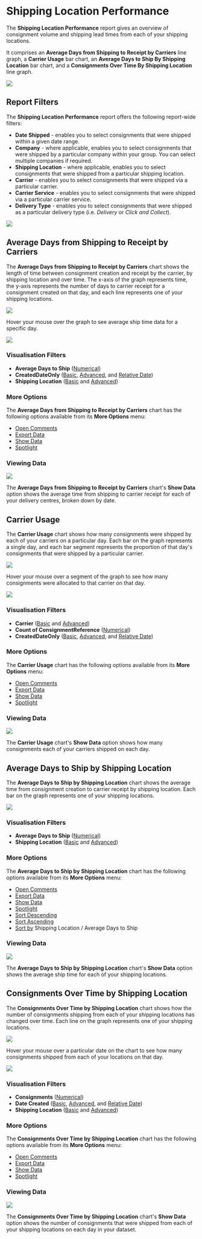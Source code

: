 # Shipping Location Performance

The **Shipping Location Performance** report gives an overview of consignment volume and shipping lead times from each of your shipping locations. 

It comprises an **Average Days from Shipping to Receipt by Carriers** line graph, a **Carrier Usage** bar chart, an **Average Days to Ship By Shipping Location** bar chart, and a **Consignments Over Time By Shipping Location** line graph.

<a href="../images/reports/location-performance.png" target="_blank">
    <img src="../images/reports/location-performance.png"/>
</a>

## Report Filters

The **Shipping Location Performance** report offers the following report-wide filters:

* **Date Shipped** - enables you to select consignments that were shipped within a given date range.
* **Company** - where applicable, enables you to select consignments that were shipped by a particular company within your group. You can select multiple companies if required.
* **Shipping Location** - where applicable, enables you to select consignments that were shipped from a particular shipping location.
* **Carrier** - enables you to select consignments that were shipped via a particular carrier.
* **Carrier Service** - enables you to select consignments that were shipped via a particular carrier service.
* **Delivery Type** - enables you to select consignments that were shipped as a particular delivery type (i.e. *Delivery* or *Click and Collect*).

<a href="../images/reports/location-performance-left-filter.png" target="_blank">
    <img src="../images/reports/location-performance-left-filter.png"/>
</a>

## Average Days from Shipping to Receipt by Carriers

The **Average Days from Shipping to Receipt by Carriers** chart shows the length of time between consignment creation and receipt by the carrier, by shipping location and over time. The x-axis of the graph represents time, the y-axis represents the number of days to carrier receipt for a consignment created on that day, and each line represents one of your shipping locations. 

<a href="../images/reports/location-performance-ship-days.png" target="_blank">
    <img src="../images/reports/location-performance-ship-days.png"/>
</a>

Hover your mouse over the graph to see average ship time data for a specific day. 

<a href="../images/reports/location-performance-ship-days-highlight.png" target="_blank">
    <img src="../images/reports/location-performance-ship-days-highlight.png"/>
</a>

### Visualisation Filters

* **Average Days to Ship** ([Numerical](/reports/reports.html#using-numerical-filters))
* **CreatedDateOnly** ([Basic](/reports/reports.html#using-basic-filters), [Advanced](/reports/reports.html#using-advanced-filters), and [Relative Date](/reports/reports.html#using-relative-date-filters))
* **Shipping Location** ([Basic](/reports/reports.html#using-basic-filters) and [Advanced](/reports/reports.html#using-advanced-filters))

### More Options

The **Average Days from Shipping to Receipt by Carriers** chart has the following options available from its **More Options** menu:

* [Open Comments](/reports/reports.html#open-comments)
* [Export Data](/reports/reports.html#export-data)
* [Show Data](/reports/reports.html#show-data)
* [Spotlight](/reports/reports.html#spotlight)

### Viewing Data

<a href="../images/reports/location-performance-ship-days-data.png" target="_blank">
    <img src="../images/reports/location-performance-ship-days-data.png"/>
</a>

The **Average Days from Shipping to Receipt by Carriers** chart's **Show Data** option shows the average time from shipping to carrier receipt for each of your delivery centres, broken down by date.

## Carrier Usage

The **Carrier Usage** chart shows how many consignments were shipped by each of your carriers on a particular day. Each bar on the graph represents a single day, and each bar segment represents the proportion of that day's consignments that were shipped by a particular carrier.

<a href="../images/reports/location-performance-usage.png" target="_blank">
    <img src="../images/reports/location-performance-usage.png"/>
</a>

Hover your mouse over a segment of the graph to see how many consignments were allocated to that carrier on that day.

<a href="../images/reports/location-performance-usage-highlight.png" target="_blank">
    <img src="../images/reports/location-performance-usage-highlight.png"/>
</a>

### Visualisation Filters

* **Carrier** ([Basic](/reports/reports.html#using-basic-filters) and [Advanced](/reports/reports.html#using-advanced-filters))
* **Count of ConsignmentReference** ([Numerical](/reports/reports.html#using-numerical-filters))
* **CreatedDateOnly** ([Basic](/reports/reports.html#using-basic-filters), [Advanced](/reports/reports.html#using-advanced-filters), and [Relative Date](/reports/reports.html#using-relative-date-filters))

### More Options

The **Carrier Usage** chart has the following options available from its **More Options** menu:

* [Open Comments](/reports/reports.html#open-comments)
* [Export Data](/reports/reports.html#export-data)
* [Show Data](/reports/reports.html#show-data)
* [Spotlight](/reports/reports.html#spotlight)

### Viewing Data

<a href="../images/reports/location-performance-usage-data.png" target="_blank">
    <img src="../images/reports/location-performance-usage-data.png"/>
</a>

The **Carrier Usage** chart's **Show Data** option shows how many consignments each of your carriers shipped on each day.

## Average Days to Ship by Shipping Location

The **Average Days to Ship by Shipping Location** chart shows the average time from consignment creation to carrier receipt by shipping location. Each bar on the graph represents one of your shipping locations.

<a href="../images/reports/location-performance-avg-days.png" target="_blank">
    <img src="../images/reports/location-performance-avg-days.png"/>
</a>

### Visualisation Filters

* **Average Days to Ship** ([Numerical](/reports/reports.html#using-numerical-filters))
* **Shipping Location** ([Basic](/reports/reports.html#using-basic-filters) and [Advanced](/reports/reports.html#using-advanced-filters))

### More Options

The **Average Days to Ship by Shipping Location** chart has the following options available from its **More Options** menu:

* [Open Comments](/reports/reports.html#open-comments)
* [Export Data](/reports/reports.html#export-data)
* [Show Data](/reports/reports.html#show-data)
* [Spotlight](/reports/reports.html#spotlight)
* [Sort Descending](/reports/reports.html#sort-descending--ascending--sort-by)
* [Sort Ascending](/reports/reports.html#sort-descending--ascending--sort-by)
* [Sort by](/reports/reports.html#sort-descending--ascending--sort-by) Shipping Location / Average Days to Ship

### Viewing Data

<a href="../images/reports/location-performance-avg-days-data.png" target="_blank">
    <img src="../images/reports/location-performance-avg-days-data.png"/>
</a>

The **Average Days to Ship by Shipping Location** chart's **Show Data** option shows the average ship time for each of your shipping locations.

## Consignments Over Time by Shipping Location

The **Consignments Over Time by Shipping Location** chart shows how the number of consignments shipping from each of your shipping locations has changed over time. Each line on the graph represents one of your shipping locations.

<a href="../images/reports/location-performance-over-time.png" target="_blank">
    <img src="../images/reports/location-performance-over-time.png"/>
</a>

Hover your mouse over a particular date on the chart to see how many consignments shipped from each of your locations on that day.

<a href="../images/reports/location-performance-over-time-highlight.png" target="_blank">
    <img src="../images/reports/location-performance-over-time-highlight.png"/>
</a>

### Visualisation Filters

* **Consignments** ([Numerical](/reports/reports.html#using-numerical-filters))
* **Date Created** ([Basic](/reports/reports.html#using-basic-filters), [Advanced](/reports/reports.html#using-advanced-filters), and [Relative Date](/reports/reports.html#using-relative-date-filters))
* **Shipping Location** ([Basic](/reports/reports.html#using-basic-filters) and [Advanced](/reports/reports.html#using-advanced-filters))

### More Options

The **Consignments Over Time by Shipping Location** chart has the following options available from its **More Options** menu:

* [Open Comments](/reports/reports.html#open-comments)
* [Export Data](/reports/reports.html#export-data)
* [Show Data](/reports/reports.html#show-data)
* [Spotlight](/reports/reports.html#spotlight)

### Viewing Data

<a href="../images/reports/location-performance-over-time-data.png" target="_blank">
    <img src="../images/reports/location-performance-over-time-data.png"/>
</a>

The **Consignments Over Time by Shipping Location** chart's **Show Data** option shows the number of consignments that were shipped from each of your shipping locations on each day in your dataset.